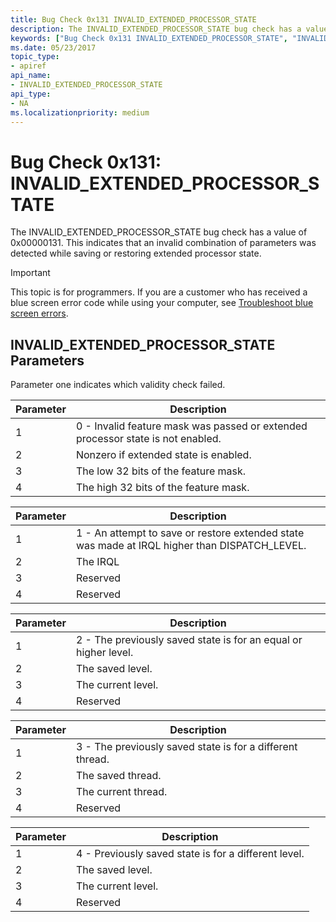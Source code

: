 ```yaml
---
title: Bug Check 0x131 INVALID_EXTENDED_PROCESSOR_STATE
description: The INVALID_EXTENDED_PROCESSOR_STATE bug check has a value of 0x00000131. This indicates that an invalid combination of parameters was detected while saving or restoring extended processor state.
keywords: ["Bug Check 0x131 INVALID_EXTENDED_PROCESSOR_STATE", "INVALID_EXTENDED_PROCESSOR_STATE"]
ms.date: 05/23/2017
topic_type:
- apiref
api_name:
- INVALID_EXTENDED_PROCESSOR_STATE
api_type:
- NA
ms.localizationpriority: medium
---
```


# Bug Check 0x131: INVALID\_EXTENDED\_PROCESSOR\_STATE


The INVALID\_EXTENDED\_PROCESSOR\_STATE bug check has a value of 0x00000131. This indicates that an invalid combination of parameters was detected while saving or restoring extended processor state.

> [!IMPORTANT]
> This topic is for programmers. If you are a customer who has received a blue screen error code while using your computer, see [Troubleshoot blue screen errors](https://www.windows.com/stopcode).


## INVALID\_EXTENDED\_PROCESSOR\_STATE Parameters


Parameter one indicates which validity check failed.

| Parameter | Description                                                                     |
|-----------|---------------------------------------------------------------------------------|
| 1         | 0 - Invalid feature mask was passed or extended processor state is not enabled. |
| 2         | Nonzero if extended state is enabled.                                           |
| 3         | The low 32 bits of the feature mask.                                            |
| 4         | The high 32 bits of the feature mask.                                           |

 

| Parameter | Description                                                                                    |
|-----------|------------------------------------------------------------------------------------------------|
| 1         | 1 - An attempt to save or restore extended state was made at IRQL higher than DISPATCH\_LEVEL. |
| 2         | The IRQL                                                                                       |
| 3         | Reserved                                                                                       |
| 4         | Reserved                                                                                       |

 

| Parameter | Description                                                     |
|-----------|-----------------------------------------------------------------|
| 1         | 2 - The previously saved state is for an equal or higher level. |
| 2         | The saved level.                                                |
| 3         | The current level.                                              |
| 4         | Reserved                                                        |

 

| Parameter | Description                                               |
|-----------|-----------------------------------------------------------|
| 1         | 3 - The previously saved state is for a different thread. |
| 2         | The saved thread.                                         |
| 3         | The current thread.                                       |
| 4         | Reserved                                                  |

 

| Parameter | Description                                          |
|-----------|------------------------------------------------------|
| 1         | 4 - Previously saved state is for a different level. |
| 2         | The saved level.                                     |
| 3         | The current level.                                   |
| 4         | Reserved                                             |

 

 

 




